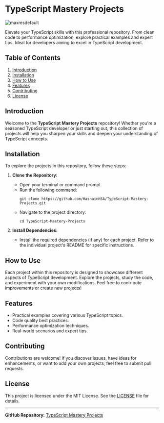 # TypeScript Mastery Projects

![maxresdefault](https://github.com/HasnainHSA/TypeScript-Mastery-Projects/assets/99191648/790f1337-417a-4aef-a695-cbf60b59e3dc)

Elevate your TypeScript skills with this professional repository. From clean code to performance optimization, explore practical examples and expert tips. Ideal for developers aiming to excel in TypeScript development.

## Table of Contents

1. [Introduction](#introduction)
2. [Installation](#installation)
3. [How to Use](#how-to-use)
4. [Features](#features)
5. [Contributing](#contributing)
6. [License](#license)

## Introduction

Welcome to the **TypeScript Mastery Projects** repository! Whether you're a seasoned TypeScript developer or just starting out, this collection of projects will help you sharpen your skills and deepen your understanding of TypeScript concepts.

## Installation

To explore the projects in this repository, follow these steps:

1. **Clone the Repository:**
   - Open your terminal or command prompt.
   - Run the following command:
     ```
     git clone https://github.com/HasnainHSA/TypeScript-Mastery-Projects.git
     ```
   - Navigate to the project directory:
     ```
     cd TypeScript-Mastery-Projects
     ```

2. **Install Dependencies:**
   - Install the required dependencies (if any) for each project. Refer to the individual project's README for specific instructions.

## How to Use

Each project within this repository is designed to showcase different aspects of TypeScript development. Explore the projects, study the code, and experiment with your own modifications. Feel free to contribute improvements or create new projects!

## Features

- Practical examples covering various TypeScript topics.
- Code quality best practices.
- Performance optimization techniques.
- Real-world scenarios and expert tips.

## Contributing

Contributions are welcome! If you discover issues, have ideas for enhancements, or want to add your own projects, feel free to submit pull requests.

## License

This project is licensed under the MIT License. See the [LICENSE](LICENSE) file for details.

---

**GitHub Repository:** [TypeScript Mastery Projects](https://github.com/HasnainHSA/TypeScript-Mastery-Projects)
